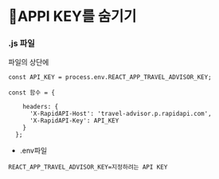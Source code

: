 # 🔐APPI KEY를 숨기기
### .js 파일
파일의 상단에
```
const API_KEY = process.env.REACT_APP_TRAVEL_ADVISOR_KEY;

const 함수 = {
    
    headers: {
      'X-RapidAPI-Host': 'travel-advisor.p.rapidapi.com',
      'X-RapidAPI-Key': API_KEY
    }
  };
```

- .env파일
```
REACT_APP_TRAVEL_ADVISOR_KEY=지정하려는 API KEY
```
